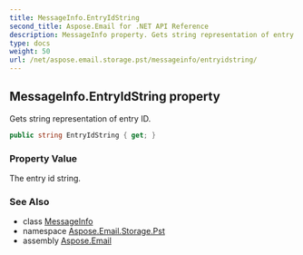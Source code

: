 ```yaml
---
title: MessageInfo.EntryIdString
second_title: Aspose.Email for .NET API Reference
description: MessageInfo property. Gets string representation of entry ID
type: docs
weight: 50
url: /net/aspose.email.storage.pst/messageinfo/entryidstring/
---
```

## MessageInfo.EntryIdString property

Gets string representation of entry ID.

```csharp
public string EntryIdString { get; }
```

### Property Value

The entry id string.

### See Also

* class [MessageInfo](../)
* namespace [Aspose.Email.Storage.Pst](../../messageinfo/)
* assembly [Aspose.Email](../../../)


